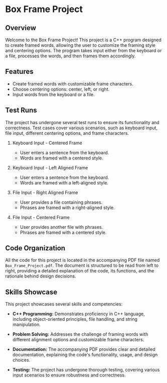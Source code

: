 # Box Frame Project

## Overview

Welcome to the Box Frame Project! This project is a C++ program designed to create framed words, allowing the user to customize the framing style and centering options. The program takes input either from the keyboard or a file, processes the words, and then frames them accordingly.

## Features

- Create framed words with customizable frame characters.
- Choose centering options: center, left, or right.
- Input words from the keyboard or a file.

## Test Runs

The project has undergone several test runs to ensure its functionality and correctness. Test cases cover various scenarios, such as keyboard input, file input, different centering options, and frame characters.

1. Keyboard Input - Centered Frame
   - User enters a sentence from the keyboard.
   - Words are framed with a centered style.

2. Keyboard Input - Left Aligned Frame
   - User enters a sentence from the keyboard.
   - Words are framed with a left-aligned style.

3. File Input - Right Aligned Frame
   - User provides a file containing phrases.
   - Phrases are framed with a right-aligned style.

4. File Input - Centered Frame
   - User provides another file with phrases.
   - Phrases are framed with a centered style.

## Code Organization

All the code for this project is located in the accompanying PDF file named `Box_Frame_Project.pdf`. The document is structured to be read from left to right, providing a detailed explanation of the code, its functions, and the rationale behind design decisions.

## Skills Showcase

This project showcases several skills and competencies:

- **C++ Programming:** Demonstrates proficiency in C++ language, including object-oriented principles, file handling, and string manipulation.

- **Problem Solving:** Addresses the challenge of framing words with different alignment options and customizable frame characters.

- **Documentation:** The accompanying PDF provides clear and detailed documentation, explaining the code's functionality, usage, and design choices.

- **Testing:** The project has undergone thorough testing, covering various input scenarios to ensure robustness and correctness.

